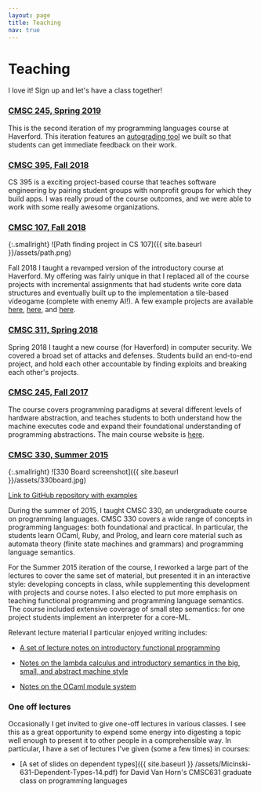 ```yaml
---
layout: page
title: Teaching
nav: true
---
```


# Teaching

I love it! Sign up and let's have a class together!

### [CMSC 245, Spring 2019](http://kmicinski.com/cs245)

This is the second iteration of my programming languages course at
Haverford. This iteration features an [autograding
tool](https://github.com/kmicinski/submit) we built so that students
can get immediate feedback on their work.

### [CMSC 395, Fall 2018](http://kmicinski.com/mobile-apps)

CS 395 is a exciting project-based course that teaches software
engineering by pairing student groups with nonprofit groups for which
they build apps. I was really proud of the course outcomes, and we
were able to work with some really awesome organizations.

### [CMSC 107, Fall 2018](http://kmicinski.com/cs107)

{:.smallright}
![Path finding project in CS 107]({{ site.baseurl }}/assets/path.png)

Fall 2018 I taught a revamped version of the introductory course at
Haverford. My offering was fairly unique in that I replaced all of the
course projects with incremental assignments that had students write
core data structures and eventually built up to the implementation a
tile-based videogame (complete with enemy AI!). A few example projects
are available [here](https://github.com/kmicinski/cs107-p6),
[here](https://github.com/kmicinski/cs107-p3), and
[here](https://github.com/kmicinski/cs107-p7).

### [CMSC 311, Spring 2018](http://kmicinski.com/cybersecurity-course)

Spring 2018 I taught a new course (for Haverford) in computer
security. We covered a broad set of attacks and defenses. Students
build an end-to-end project, and hold each other accountable by
finding exploits and breaking each other's projects.

### [CMSC 245, Fall 2017](http://kmicinski.com/cmsc245)

The course covers programming paradigms at several
different levels of hardware abstraction, and teaches students to both
understand how the machine executes code and expand their foundational
understanding of programming abstractions. The main course website is
[here](http://kmicinski.com/cmsc245).

### [CMSC 330, Summer 2015](https://cs.umd.edu/class/summer2015/cmsc330/)

{:.smallright}
![330 Board screenshot]({{ site.baseurl }}/assets/330board.jpg)

[Link to GitHub repository with examples](https://github.com/kmicinski/cmsc330examples)

During the summer of 2015, I taught CMSC 330, an undergraduate course
on programming languages.  CMSC 330 covers a wide range of concepts in
programming languages: both foundational and practical. In particular,
the students learn OCaml, Ruby, and Prolog, and learn core material
such as automata theory (finite state machines and grammars) and
programming language semantics.

For the Summer 2015 iteration of the course, I reworked a large part
of the lectures to cover the same set of material, but presented it in
an interactive style: developing concepts in class, while
supplementing this development with projects and course notes. I also
elected to put more emphasis on teaching functional programming and
programming language semantics. The course included extensive coverage
of small step semantics: for one project students implement an
interpreter for a core-ML.

Relevant lecture material I particular enjoyed writing includes:

- [A set of lecture notes on introductory functional programming](https://github.com/kmicinski/cmsc330examples/tree/master/ocaml)

- [Notes on the lambda calculus and introductory semantics in the big, small, and abstract machine style](https://github.com/kmicinski/cmsc330examples/tree/master/lambda-calculus)

- [Notes on the OCaml module system](https://github.com/kmicinski/cmsc330examples/tree/master/module-systems)

### One off lectures

Occasionally I get invited to give one-off lectures in various
classes. I see this as a great opportunity to expend some energy into
digesting a topic well enough to present it to other people in a
comprehensible way. In particular, I have a set of lectures I've given
(some a few times) in courses:

- [A set of slides on dependent types]({{ site.baseurl }} /assets/Micinski-631-Dependent-Types-14.pdf) for David Van Horn's CMSC631
  graduate class on programming languages

